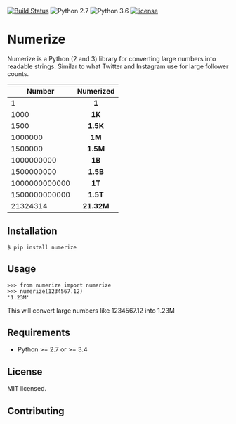 [![Build Status](https://travis-ci.org/davidsa03/numerize.svg?branch=master)](https://travis-ci.org/davidsa03/numerize)
![Python 2.7](https://img.shields.io/badge/python-2.7-green.svg)
![Python 3.6](https://img.shields.io/badge/python-3.6-green.svg)
[![license](https://img.shields.io/github/license/mashape/apistatus.svg?maxAge=2592000)](https://github.com/davidsa03/numerize/blob/master/LICENSE)
# Numerize

Numerize is a Python (2 and 3) library for converting large numbers into readable strings.
Similar to what Twitter and Instagram use for large follower counts.

| Number | Numerized |
|------|:---------:|
| 1  | **1**  |
| 1000  | **1K**  |
| 1500  | **1.5K**  |
| 1000000  | **1M**  |
| 1500000  | **1.5M**  |
| 1000000000  | **1B**  |
| 1500000000  | **1.5B**  |
| 1000000000000  | **1T**  |
| 1500000000000  | **1.5T**  |
| 21324314       | **21.32M**|

## Installation

```
$ pip install numerize
```

## Usage

```
>>> from numerize import numerize
>>> numerize(1234567.12)
'1.23M'
```
This will convert large numbers like 1234567.12 into 1.23M

## Requirements
- Python >= 2.7 or >= 3.4

## License
MIT licensed.

## Contributing
